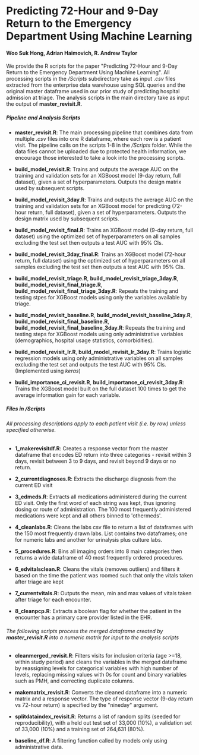 # Predicting 72-Hour and 9-Day Return to the Emergency Department Using Machine Learning
#### Woo Suk Hong, Adrian Haimovich, R. Andrew Taylor

We provide the R scripts for the paper "Predicting 72-Hour and 9-Day Return to the Emergency Department Using Machine Learning". All processing scripts in the */Scripts* subdirectory take as input *.csv* files extracted from the enterprise data warehouse using SQL queries and the original master dataframe used in our prior study of predicting hospital admission at triage. The analysis scripts in the main directory take as input the output of **master_revisit.R**.

##### Pipeline and Analysis Scripts

* **master_revisit.R**: The main processing pipeline that combines data from multiple *.csv* files into one R dataframe, where each row is a patient visit. The pipeline calls on the scripts 1-8 in the */Scripts* folder. While the data files cannot be uploaded due to protected health information, we encourage those interested to take a look into the processing scripts. 

* **build_model_revisit.R**: Trains and outputs the average AUC on the training and validation sets for an XGBoost model (9-day return, full dataset), given a set of hyperparameters. Outputs the design matrix used by subsequent scripts.

* **build_model_revisit_3day.R**: Trains and outputs the average AUC on the training and validation sets for an XGBoost model for predicting (72-hour return, full dataset), given a set of hyperparameters. Outputs the design matrix used by subsequent scripts.

* **build_model_revisit_final.R**: Trains an XGBoost model (9-day return, full dataset) using the optimized set of hyperparameters on all samples excluding the test set then outputs a test AUC with 95% CIs.

* **build_model_revisit_3day_final.R**: Trains an XGBoost model (72-hour return, full dataset) using the optimized set of hyperparameters on all samples excluding the test set then outputs a test AUC with 95% CIs.

* **build_model_revisit_triage.R**, **build_model_revisit_triage_3day.R**, **build_model_revisit_final_triage.R**, **build_model_revisit_final_triage_3day.R**: Repeats the training and testing stpes for XGBoost models using only the variables available by triage.

* **build_model_revisit_baseline.R**, **build_model_revisit_baseline_3day.R**, **build_model_revisit_final_baseline.R**, **build_model_revisit_final_baseline_3day.R**: Repeats the training and testing steps for XGBoost models using only administrative variables (demographics, hospital usage statistics, comorbidities).

* **build_model_revisit_lr.R**, **build_model_revisit_lr_3day.R**: Trains logistic regression models using only administrative variables on all samples excluding the test set and outputs the test AUC with 95% CIs. (Implemented using *keras*)

* **build_importance_ci_revisit.R**, **build_importance_ci_revisit_3day.R**: Trains the XGBoost model built on the full dataset 100 times to get the average information gain for each variable.


##### Files in */Scripts*
###### All processing descriptions apply to each patient visit (i.e. by row) unless specified otherwise.

* **1_makerevisitdf.R**: Creates a response vector from the master dataframe that encodes ED return into three categories - revisit within 3 days, revisit between 3 to 9 days, and revisit beyond 9 days or no return.

* **2_currentdiagnoses.R**: Extracts the discharge diagnosis from the current ED visit

* **3_edmeds.R**: Extracts all medications administered during the current ED visit. Only the first word of each string was kept, thus ignoring dosing or route of administration. The 100 most frequently administered medications were kept and all others binned to 'othermeds'. 

* **4_cleanlabs.R**: Cleans the labs csv file to return a list of dataframes with the 150 most frequently drawn labs. List contains two dataframes; one for numeric labs and another for urinalysis plus culture labs. 

* **5_procedures.R**: Bins all imaging orders into 8 main categories then returns a wide dataframe of 40 most frequently ordered procedures.

* **6_edvitalsclean.R**: Cleans the vitals (removes outliers) and filters it based on the time the patient was roomed such that only the vitals taken after triage are kept

* **7_currentvitals.R**: Outputs the mean, min and max values of vitals taken after triage for each encounter.

* **8_cleanpcp.R**: Extracts a boolean flag for whether the patient in the encounter has a primary care provider listed in the EHR.


###### The following scripts process the merged dataframe created by **master_revisit.R** into a numeric matrix for input to the analysis scripts

* **cleanmerged_revisit.R**: Filters visits for inclusion criteria (age >=18, within study period) and cleans the variables in the merged dataframe by reassigning levels for categorical variables with high number of levels, replacing missing values with 0s for count and binary variables such as PMH, and correcting duplicate columns.

* **makematrix_revisit.R**: Converts the cleaned dataframe into a numeric matrix and a response vector. The type of response vector (9-day return vs 72-hour return) is specified by the "nineday" argument.

* **splitdataindex_revisit.R**: Returns a list of random splits (seeded for reproducibility), with a held out test set of 33,000 (10%), a validation set of 33,000 (10%) and a training set of 264,631 (80%).

* **baseline_df.R**: A filtering function called by models only using administrative data.